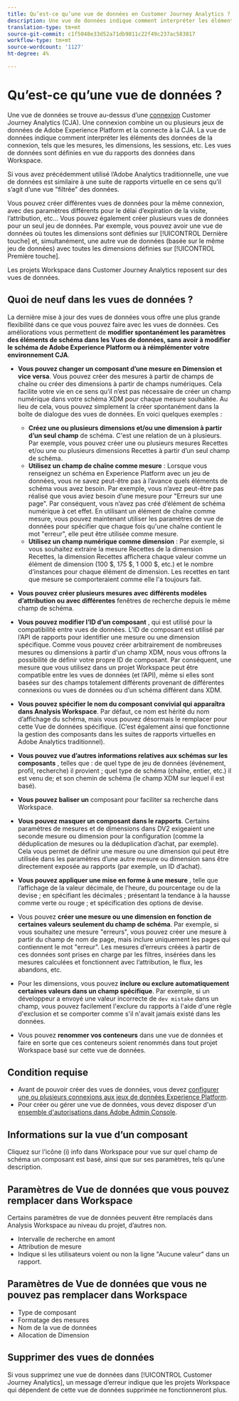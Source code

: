 ```yaml
---
title: Qu’est-ce qu’une vue de données en Customer Journey Analytics ?
description: Une vue de données indique comment interpréter les éléments des données de la connexion CJA, tels que les mesures, les dimensions, les sessions, etc.
translation-type: tm+mt
source-git-commit: c1f5048e33d52a71db9811c22f49c237ac583817
workflow-type: tm+mt
source-wordcount: '1127'
ht-degree: 4%

---
```



# Qu’est-ce qu’une vue de données ?

Une vue de données se trouve au-dessus d’une [connexion](/help/connections/create-connection.md) Customer Journey Analytics (CJA). Une connexion combine un ou plusieurs jeux de données de Adobe Experience Platform et la connecte à la CJA. La vue de données indique comment interpréter les éléments des données de la connexion, tels que les mesures, les dimensions, les sessions, etc. Les vues de données sont définies en vue du rapports des données dans Workspace.

Si vous avez précédemment utilisé l’Adobe Analytics traditionnelle, une vue de données est similaire à une suite de rapports virtuelle en ce sens qu’il s’agit d’une vue &quot;filtrée&quot; des données.

Vous pouvez créer différentes vues de données pour la même connexion, avec des paramètres différents pour le délai d’expiration de la visite, l’attribution, etc... Vous pouvez également créer plusieurs vues de données pour un seul jeu de données. Par exemple, vous pouvez avoir une vue de données où toutes les dimensions sont définies sur [!UICONTROL Dernière touche] et, simultanément, une autre vue de données (basée sur le même jeu de données) avec toutes les dimensions définies sur [!UICONTROL Première touche].

Les projets Workspace dans Customer Journey Analytics reposent sur des vues de données.

## Quoi de neuf dans les vues de données ?

La dernière mise à jour des vues de données vous offre une plus grande flexibilité dans ce que vous pouvez faire avec les vues de données. Ces améliorations vous permettent de **modifier spontanément les paramètres des éléments de schéma dans les Vues de données, sans avoir à modifier le schéma de Adobe Experience Platform ou à réimplémenter votre environnement CJA**.

* **Vous pouvez changer un composant d’une mesure en Dimension et vice versa**. Vous pouvez créer des mesures à partir de champs de chaîne ou créer des dimensions à partir de champs numériques. Cela facilite votre vie en ce sens qu’il n’est pas nécessaire de créer un champ numérique dans votre schéma XDM pour chaque mesure souhaitée. Au lieu de cela, vous pouvez simplement la créer spontanément dans la boîte de dialogue des vues de données. En voici quelques exemples :
   * **Créez une ou plusieurs dimensions et/ou une dimension à partir d’un seul champ** de schéma. C&#39;est une relation de un à plusieurs. Par exemple, vous pouvez créer une ou plusieurs mesures Recettes et/ou une ou plusieurs dimensions Recettes à partir d’un seul champ de schéma.
   * **Utilisez un champ de chaîne comme mesure** : Lorsque vous renseignez un schéma en Experience Platform avec un jeu de données, vous ne savez peut-être pas à l’avance quels éléments de schéma vous avez besoin. Par exemple, vous n’avez peut-être pas réalisé que vous aviez besoin d’une mesure pour &quot;Erreurs sur une page&quot;. Par conséquent, vous n’avez pas créé d’élément de schéma numérique à cet effet. En utilisant un élément de chaîne comme mesure, vous pouvez maintenant utiliser les paramètres de vue de données pour spécifier que chaque fois qu&#39;une chaîne contient le mot &quot;erreur&quot;, elle peut être utilisée comme mesure.
   * **Utilisez un champ numérique comme dimension** : Par exemple, si vous souhaitez extraire la mesure Recettes de la dimension Recettes, la dimension Recettes affichera chaque valeur comme un élément de dimension (100 $, 175 $, 1 000 $, etc.) et le nombre d’instances pour chaque élément de dimension. Les recettes en tant que mesure se comporteraient comme elle l&#39;a toujours fait.

* **Vous pouvez créer plusieurs mesures avec différents modèles d’attribution ou avec différentes** fenêtres de recherche depuis le même champ de schéma.

* **Vous pouvez modifier l’ID d’un composant** , qui est utilisé pour la compatibilité entre vues de données. L’ID de composant est utilisé par l’API de rapports pour identifier une mesure ou une dimension spécifique. Comme vous pouvez créer arbitrairement de nombreuses mesures ou dimensions à partir d&#39;un champ XDM, nous vous offrons la possibilité de définir votre propre ID de composant. Par conséquent, une mesure que vous utilisez dans un projet Workspace peut être compatible entre les vues de données (et l’API), même si elles sont basées sur des champs totalement différents provenant de différentes connexions ou vues de données ou d’un schéma différent dans XDM.

* **Vous pouvez spécifier le nom du composant convivial qui apparaîtra dans Analysis Workspace**. Par défaut, ce nom est hérité du nom d’affichage du schéma, mais vous pouvez désormais le remplacer pour cette Vue de données spécifique. (C’est également ainsi que fonctionne la gestion des composants dans les suites de rapports virtuelles en Adobe Analytics traditionnel).

* **Vous pouvez vue d’autres informations relatives aux schémas sur les composants** , telles que : de quel type de jeu de données (événement, profil, recherche) il provient ; quel type de schéma (chaîne, entier, etc.) il est venu de; et son chemin de schéma (le champ XDM sur lequel il est basé).

* **Vous pouvez baliser un** composant pour faciliter sa recherche dans Workspace.

* **Vous pouvez masquer un composant dans le rapports**. Certains paramètres de mesures et de dimensions dans DV2 exigeaient une seconde mesure ou dimension pour la configuration (comme la déduplication de mesures ou la déduplication d’achat, par exemple). Cela vous permet de définir une mesure ou une dimension qui peut être utilisée dans les paramètres d’une autre mesure ou dimension sans être directement exposée au rapports (par exemple, un ID d’achat).

* **Vous pouvez appliquer une mise en forme à une mesure** , telle que l’affichage de la valeur décimale, de l’heure, du pourcentage ou de la devise ; en spécifiant les décimales ; présentant la tendance à la hausse comme verte ou rouge ; et spécification des options de devise.

* Vous pouvez **créer une mesure ou une dimension en fonction de certaines valeurs seulement du champ de schéma**. Par exemple, si vous souhaitez une mesure &quot;erreurs&quot;, vous pouvez créer une mesure à partir du champ de nom de page, mais inclure uniquement les pages qui contiennent le mot &quot;erreur&quot;. Les mesures d’erreurs créées à partir de ces données sont prises en charge par les filtres, insérées dans les mesures calculées et fonctionnent avec l’attribution, le flux, les abandons, etc.

* Pour les dimensions, vous pouvez **inclure ou exclure automatiquement certaines valeurs dans un champ spécifique**. Par exemple, si un développeur a envoyé une valeur incorrecte de `dev mistake` dans un champ, vous pouvez facilement l&#39;exclure du rapports à l&#39;aide d&#39;une règle d&#39;exclusion et se comporter comme s&#39;il n&#39;avait jamais existé dans les données.

* Vous pouvez **renommer vos conteneurs** dans une vue de données et faire en sorte que ces conteneurs soient renommés dans tout projet Workspace basé sur cette vue de données.

## Condition requise

* Avant de pouvoir créer des vues de données, vous devez [configurer une ou plusieurs connexions aux jeux de données Experience Platform](/help/connections/create-connection.md).
* Pour créer ou gérer une vue de données, vous devez disposer d&#39;un [ensemble d&#39;autorisations dans Adobe Admin Console](https://experienceleague.adobe.com/docs/analytics-platform/using/cja-overview/cja-overview.html?lang=fr-FR#admin-access-permissions).

## Informations sur la vue d’un composant

Cliquez sur l’icône (i) info dans Workspace pour vue sur quel champ de schéma un composant est basé, ainsi que sur ses paramètres, tels qu’une description.

## Paramètres de Vue de données que vous pouvez remplacer dans Workspace

Certains paramètres de vue de données peuvent être remplacés dans Analysis Workspace au niveau du projet, d’autres non.

* Intervalle de recherche en amont
* Attribution de mesure
* Indique si les utilisateurs voient ou non la ligne &quot;Aucune valeur&quot; dans un rapport.

## Paramètres de Vue de données que vous ne pouvez pas remplacer dans Workspace

* Type de composant
* Formatage des mesures
* Nom de la vue de données
* Allocation de Dimension

## Supprimer des vues de données

Si vous supprimez une vue de données dans [!UICONTROL Customer Journey Analytics], un message d’erreur indique que les projets Workspace qui dépendent de cette vue de données supprimée ne fonctionneront plus.
